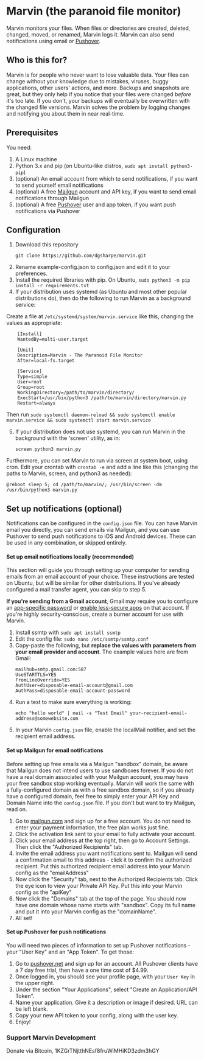 # Marvin (the paranoid file monitor)

Marvin monitors your files. When files or directories are created, deleted, changed, moved, or renamed, Marvin logs it. Marvin can also send notifications using email or [Pushover][po].

## Who is this for?

Marvin is for people who never want to lose valuable data. Your files can change without your knowledge due to mistakes, viruses, buggy applications, other users' actions, and more. Backups and snapshots are great, but they only help if you notice that your files were changed *before* it's too late. If you don't, your backups will eventually be overwritten with the changed file versions. Marvin solves the problem by logging changes and notifying you about them in near real-time.

## Prerequisites

You need:

1) A Linux machine
2) Python 3.x and pip (on Ubuntu-like distros, `sudo apt install python3-pip`)
3) (optional) An email account from which to send notifications, if you want to send yourself email notifications
4) (optional) A free [Mailgun][mg] account and API key, if you want to send email notifications through Mailgun
5) (optional) A free [Pushover][po] user and app token, if you want push notifications via Pushover

## Configuration

1) Download this repository
   ```
   git clone https://github.com/dgsharpe/marvin.git
   ```
2) Rename example-config.json to config.json and edit it to your preferences.
3) Install the required libraries with pip. On Ubuntu, `sudo python3 -m pip install -r requirements.txt`
4) If your distribution uses systemd (as Ubuntu and most other popular distributions do), then do the following to run Marvin as a background service: 

Create a file at `/etc/systemd/system/marvin.service` like this, changing the values as appropriate:
```
    [Install]
    WantedBy=multi-user.target
    
    [Unit]
    Description=Marvin - The Paranoid File Monitor
    After=local-fs.target
    
    [Service]
    Type=simple
    User=root
    Group=root
    WorkingDirectory=/path/to/marvin/directory/
    ExecStart=/usr/bin/python3 /path/to/marvin/directory/marvin.py
    Restart=always
```
Then run `sudo systemctl daemon-reload && sudo systemctl enable marvin.service && sudo systemctl start marvin.service`

5) If your distribution does not use systemd, you can run Marvin in the background with the 'screen' utility, as in:
   ```
   screen python3 marvin.py
   ```
Furthermore, you can set Marvin to run via screen at system boot, using cron. Edit your crontab with `crontab -e` and add a line like this (changing the paths to Marvin, screen, and python3 as needed):
   ```
   @reboot sleep 5; cd /path/to/marvin/; /usr/bin/screen -dm /usr/bin/python3 marvin.py
   ```

## Set up notifications (optional)

Notifications can be configured in the `config.json` file. You can have Marvin email you directly, you can send emails via Mailgun, and you can use Pushover to send push notifications to iOS and Android devices. These can be used in any combination, or skipped entirely.

#### Set up email notifications locally (recommended)

This section will guide you through setting up your computer for sending emails from an email account of your choice. These instructions are tested on Ubuntu, but will be similar for other distributions. If you've already configured a mail transfer agent, you can skip to step 5. 

**If you're sending from a Gmail account**, Gmail may require you to configure an [app-specific password][gmail-asp] or [enable less-secure apps][gmail-lsa] on that account. If you're highly security-conscious, create a burner account for use with Marvin.

1) Install ssmtp with `sudo apt install ssmtp`
2) Edit the config file: `sudo nano /etc/ssmtp/ssmtp.conf`
3) Copy-paste the following, but **replace the values with parameters from your email provider and account**. The example values here are from Gmail:
   ```
   mailhub=smtp.gmail.com:587
   UseSTARTTLS=YES
   FromLineOverride=YES
   AuthUser=disposable-email-account@gmail.com
   AuthPass=disposable-email-account-password
   ```
4) Run a test to make sure everything is working: 
    ```
    echo "hello world" | mail -s "Test Email" your-recipient-email-address@somewebsite.com
    ```
5) In your Marvin `config.json` file, enable the localMail notifier, and set the recipient email address.

#### Set up Mailgun for email notifications

Before setting up free emails via a Mailgun "sandbox" domain, be aware that Mailgun does not intend users to use sandboxes forever. If you do not have a real domain associated with your Mailgun account, you may have your free sandbox stop working eventually. Marvin will work the same with a fully-configured domain as with a free sandbox domain, so if you already have a configured domain, feel free to simply enter your API Key and Domain Name into the `config.json` file. If you don't but want to try Mailgun, read on.


1) Go to [mailgun.com][mg] and sign up for a free account. You do not need to enter your payment information, the free plan works just fine.
2) Click the activation link sent to your email to fully activate your account.
3) Click your email address at the top right, then go to Account Settings. Then click the "Authorized Recipients" tab.
4) Invite the email address you want notifications sent to. Mailgun will send a confirmation email to this address - click it to confirm the authorized recipient. Put this authorized recipient email address into your Marvin config as the "emailAddress"
5) Now click the "Security" tab, next to the Authorized Recipients tab. Click the eye icon to view your Private API Key. Put this into your Marvin config as the "apiKey"
6) Now click the "Domains" tab at the top of the page. You should now have one domain whose name starts with "sandbox". Copy its full name and put it into your Marvin config as the "domainName".
7) All set!

#### Set up Pushover for push notifications

You will need two pieces of information to set up Pushover notifications - your "User Key" and an "App Token". To get those:

1) Go to [pushover.net][po] and sign up for an account. All Pushover clients have a 7 day free trial, then have a one time cost of $4.99.
2) Once logged in, you should see your profile page, with your `User Key` in the upper right.
3) Under the section "Your Applications", select "Create an Application/API Token".
4) Name your application. Give it a description or image if desired. URL can be left blank.
5) Copy your new API token to your config, along with the user key.
6) Enjoy!

### Support Marvin Development
Donate via Bitcoin, 1KZGrTNjtthNEsf8fruWiMHiKD3zdm3hGY

[po]: https://pushover.net
[mg]: https://www.mailgun.com
[gmail-asp]: https://support.google.com/accounts/answer/185833?hl=en
[gmail-lsa]: https://support.google.com/accounts/answer/6010255?hl=en
